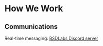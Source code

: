 # How We Work
## Communications
Real-time messaging: [BSDLabs Discord server](https://discord.gg/YhCCp8uN)
